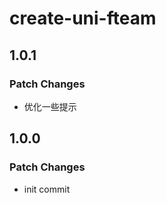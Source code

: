 # create-uni-fteam

## 1.0.1

### Patch Changes

- 优化一些提示

## 1.0.0

### Patch Changes

- init commit
